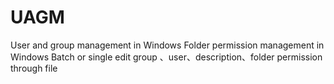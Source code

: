 # UAGM
User and group management in Windows
Folder permission management in Windows
Batch or single edit group 、user、description、folder permission through  file
